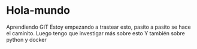 # Hola-mundo
Aprendiendo GIT
Estoy empezando a trastear esto, pasito a pasito se hace el caminito.
Luego tengo que investigar más sobre esto
Y también sobre python y docker
